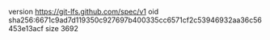 version https://git-lfs.github.com/spec/v1
oid sha256:6671c9ad7d119350c927697b400335cc6571cf2c53946932aa36c56453e13acf
size 3692
